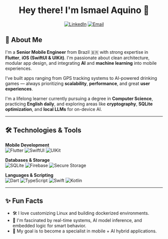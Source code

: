 <div align="center">

# Hey there! I'm Ismael Aquino 👋

</div>

<div align="center">

[![LinkedIn](https://img.shields.io/badge/LinkedIn-Ismael_Aquino-0A66C2?style=for-the-badge&logo=linkedin&logoColor=white)](https://www.linkedin.com/in/ismael-aquino/)
[![Email](https://img.shields.io/badge/Email-Contact_Me-EA4335?style=for-the-badge&logo=gmail&logoColor=white)](mailto:ismaellAquino@hotmail.com)

</div>

## 🚀 About Me

I'm a **Senior Mobile Engineer** from Brazil 🇧🇷 with strong expertise in **Flutter**, **iOS (SwiftUI & UIKit)**. I'm passionate about clean architecture, modular app design, and integrating **AI** and **machine learning** into mobile experiences.

I’ve built apps ranging from GPS tracking systems to AI-powered drinking games — always prioritizing **scalability**, **performance**, and great **user experiences**.

I'm a lifelong learner currently pursuing a degree in **Computer Science**, practicing **English daily**, and exploring areas like **cryptography**, **SQLite optimization**, and **local LLMs** for on-device AI.

---

## 🛠️ Technologies & Tools

**Mobile Development**
<br>
![Flutter](https://img.shields.io/badge/Flutter-02569B?style=for-the-badge&logo=flutter&logoColor=white)
![SwiftUI](https://img.shields.io/badge/SwiftUI-000000?style=for-the-badge&logo=apple&logoColor=white)
![UIKit](https://img.shields.io/badge/UIKit-000000?style=for-the-badge&logo=apple&logoColor=white)

**Databases & Storage**
<br>
![SQLite](https://img.shields.io/badge/SQLite-003B57?style=for-the-badge&logo=sqlite&logoColor=white)
![Firebase](https://img.shields.io/badge/Firebase-FFCA28?style=for-the-badge&logo=firebase&logoColor=black)
![Secure Storage](https://img.shields.io/badge/Secure_Storage-4CAF50?style=for-the-badge)

**Languages & Scripting**
<br>
![Dart](https://img.shields.io/badge/Dart-0175C2?style=for-the-badge&logo=dart&logoColor=white)
![TypeScript](https://img.shields.io/badge/TypeScript-3178C6?style=for-the-badge&logo=typescript&logoColor=white)
![Swift](https://img.shields.io/badge/Swift-FA7343?style=for-the-badge&logo=apple&logoColor=white)
![Kotlin](https://img.shields.io/badge/Kotlin-7F52FF?style=for-the-badge&logo=kotlin&logoColor=white)

---

## ✨ Fun Facts

- 🛠️ I love customizing Linux and building dockerized environments.
- 🧪 I'm fascinated by real-time systems, AI model inference, and embedded logic for smart behavior.
- 🎯 My goal is to become a specialist in mobile + AI hybrid applications.
